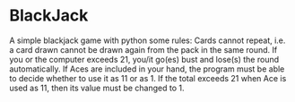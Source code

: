 # BlackJack
A simple blackjack game with python some rules:
Cards cannot repeat, i.e. a card drawn cannot be drawn again from the pack in the same round.
If you or the computer exceeds 21, you/it go(es) bust and lose(s) the round automatically.
If Aces are included in your hand, the program must be able to decide whether to use it as 11 or as 1. If the total exceeds 21 when Ace is used as 11, then its value must be changed to 1.
